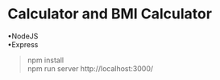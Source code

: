 # Calculator and BMI Calculator
•NodeJS  
•Express 

>npm install  
>npm run server
>http://localhost:3000/
